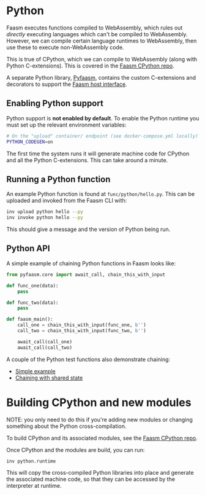 # Python 

Faasm executes functions compiled to WebAssembly, which rules out _directly_
executing languages which can't be compiled to WebAssembly. However, we can
compile certain language runtimes to WebAssembly, then use these to execute
non-WebAssembly code.

This is true of CPython, which we can compile to WebAssembly (along with Python
C-extensions). This is covered in the [Faasm CPython
repo](https://github.com/Shillaker/faasm-cpython).

A separate Python library, [Pyfaasm](https://github.com/Shillaker/pyfaasm),
contains the custom C-extensions and decorators to support the [Faasm host
interface](host_interface.md). 

## Enabling Python support

Python support is **not enabled by default**. To enable the Python runtime you
must set up the relevant environment variables:

```bash
# On the "upload" container/ endpoint (see docker-compose.yml locally)
PYTHON_CODEGEN=on
```

The first time the system runs it will generate machine code for CPython and all
the Python C-extensions. This can take around a minute. 

## Running a Python function

An example Python function is found at `func/python/hello.py`. This can be
uploaded and invoked from the Faasm CLI with:

```bash
inv upload python hello --py
inv invoke python hello --py
```

This should give a message and the version of Python being run.

## Python API

A simple example of chaining Python functions in Faasm looks like:

```python
from pyfaasm.core import await_call, chain_this_with_input

def func_one(data):
    pass

def func_two(data):
    pass

def faasm_main():
    call_one = chain_this_with_input(func_one, b'')
    call_two = chain_this_with_input(func_two, b'')

    await_call(call_one)
    await_call(call_two)
```

A couple of the Python test functions also demonstrate chaining:

- [Simple example](../func/python/chain.py) 
- [Chaining with shared state](../func/python/dict_state.py) 

# Building CPython and new modules

NOTE: you only need to do this if you're adding new modules or changing
something about the Python cross-compilation.

To build CPython and its associated modules, see the [Faasm CPython
repo](https://github.com/Shillaker/faasm-cpython).

Once CPython and the modules are build, you can run:

```
inv python.runtime
```

This will copy the cross-compiled Python libraries into place and generate the
associated machine code, so that they can be accessed by the interpreter at
runtime.

